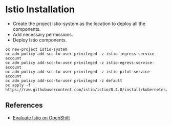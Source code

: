 
Istio Installation
==================

* Create the project istio-system as the location to deploy all the components.
* Add necessary permissions.
* Deploy Istio components.

```
oc new-project istio-system
oc adm policy add-scc-to-user privileged -z istio-ingress-service-account
oc adm policy add-scc-to-user privileged -z istio-egress-service-account
oc adm policy add-scc-to-user privileged -z istio-pilot-service-account
oc adm policy add-scc-to-user privileged -z default
oc apply -f https://raw.githubusercontent.com/istio/istio/0.4.0/install/kubernetes/istio.yaml
```

References
----------

* [Evaluate Istio on OpenShift](https://blog.openshift.com/evaluate-istio-openshift/)
